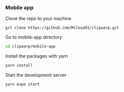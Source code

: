 ### Mobile app

Clone the repo to your machine

``` git
git clone https://github.com/Miloua91/clipwarp.git
```

Go to mobile-app directory

``` sh
cd clipwarp/mobile-app
```

Install the packages with yarn

``` sh 
yarn install
```

Start the development server 

``` sh 
yarn expo start
```
